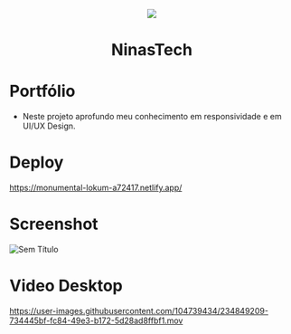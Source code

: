  <p align="center">

  <img src="https://user-images.githubusercontent.com/104739434/234849663-a2f8f7a3-10a4-47fd-af71-0403f198b389.jpg"/>

</p>

<h1 align="center"> NinasTech </h1>

# Portfólio
- Neste projeto aprofundo meu conhecimento em responsividade e em UI/UX Design.


# Deploy
https://monumental-lokum-a72417.netlify.app/


# Screenshot
![Sem Título](https://user-images.githubusercontent.com/104739434/234850610-46ad3448-e74a-4d3f-aeec-7812944d26ee.jpg)




# Video Desktop
https://user-images.githubusercontent.com/104739434/234849209-734445bf-fc84-49e3-b172-5d28ad8ffbf1.mov







